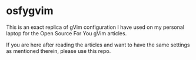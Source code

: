 osfygvim
========

This is an exact replica of gVim configuration I have used on my personal laptop for the Open Source For You gVim articles.

If you are here after reading the articles and want to have the same settings as mentioned therein, please use this repo.
